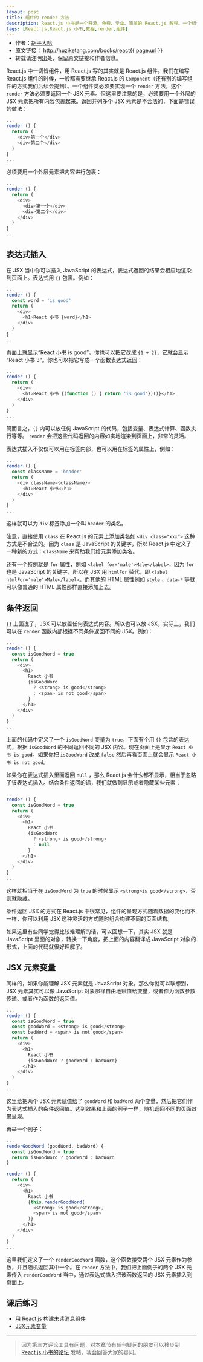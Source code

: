```yaml
---
layout: post
title: 组件的 render 方法
description: React.js 小书是一个开源、免费、专业、简单的 React.js 教程。一个组件类必须要实现一个 render 方法，这个 render 方法必须要返回一个 JSX 元素，本文介绍如何使用组件的 render 方法。
tags: [React.js,React.js 小书,教程,render,组件]
---
```


<ul style='font-size: 14px; margin-top: -10px;'>
  <li>
    作者：<a href="https://www.zhihu.com/people/hu-zi-da-ha" target="_blank">胡子大哈</a>
  </li>
  <li>
    原文链接：<a href="http://huziketang.com/books/react{{ page.url }}"> http://huziketang.com/books/react{{ page.url }} </a>
  </li>
  <li>转载请注明出处，保留原文链接和作者信息。</li>
</ul>

React.js 中一切皆组件，用 React.js 写的其实就是 React.js 组件。我们在编写 React.js 组件的时候，一般都需要继承 React.js 的 `Component`（还有别的编写组件的方式我们后续会提到）。一个组件类必须要实现一个 `render` 方法，这个 `render` 方法必须要返回一个 JSX 元素。但这里要注意的是，必须要用一个外层的 JSX 元素把所有内容包裹起来。返回并列多个 JSX 元素是不合法的，下面是错误的做法：

```javascript
...
render () {
  return (
    <div>第一个</div>
    <div>第二个</div>
  )
}
...
```

必须要用一个外层元素把内容进行包裹：

```javascript
...
render () {
  return (
    <div>
      <div>第一个</div>
      <div>第二个</div>
    </div>
  )
}
...
```

## 表达式插入
在 JSX 当中你可以插入 JavaScript 的表达式，表达式返回的结果会相应地渲染到页面上。表达式用 `{}` 包裹。例如：

```javascript
...
render () {
  const word = 'is good'
  return (
    <div>
      <h1>React 小书 {word}</h1>
    </div>
  )
}
...
```

页面上就显示“React 小书 is good”。你也可以把它改成 `{1 + 2}`，它就会显示 “React 小书 3”。你也可以把它写成一个函数表达式返回：

```javascript
...
render () {
  return (
    <div>
      <h1>React 小书 {(function () { return 'is good'})()}</h1>
    </div>
  )
}
...
```

简而言之，`{}` 内可以放任何 JavaScript 的代码，包括变量、表达式计算、函数执行等等。 `render` 会把这些代码返回的内容如实地渲染到页面上，非常的灵活。

表达式插入不仅仅可以用在标签内部，也可以用在标签的属性上，例如：

```javascript
...
render () {
  const className = 'header'
  return (
    <div className={className}>
      <h1>React 小书</h1>
    </div>
  )
}
...
```

这样就可以为 `div` 标签添加一个叫 `header` 的类名。

注意，直接使用 `class` 在 React.js 的元素上添加类名如 `<div class=“xxx”>` 这种方式是不合法的。因为 `class` 是 JavaScript 的关键字，所以 React.js 中定义了一种新的方式：`className` 来帮助我们给元素添加类名。

还有一个特例就是 `for` 属性，例如 `<label for='male'>Male</label>`，因为 `for` 也是 JavaScript 的关键字，所以在 JSX 用 `htmlFor` 替代，即 `<label htmlFor='male'>Male</label>`。而其他的 HTML 属性例如 `style` 、`data-*` 等就可以像普通的 HTML 属性那样直接添加上去。

## 条件返回
`{}` 上面说了，JSX 可以放置任何表达式内容。所以也可以放 JSX，实际上，我们可以在 `render` 函数内部根据不同条件返回不同的 JSX。例如：

```javascript
...
render () {
  const isGoodWord = true
  return (
    <div>
      <h1>
        React 小书
        {isGoodWord
          ? <strong> is good</strong>
          : <span> is not good</span>
        }
      </h1>
    </div>
  )
}
...
```

上面的代码中定义了一个 `isGoodWord` 变量为 `true`，下面有个用 `{}` 包含的表达式，根据 `isGoodWord` 的不同返回不同的 JSX 内容。现在页面上是显示 `React 小书 is good`。如果你把 `isGoodWord` 改成 `false` 然后再看页面上就会显示 `React 小书 is not good`。

如果你在表达式插入里面返回 `null` ，那么 React.js 会什么都不显示，相当于忽略了该表达式插入。结合条件返回的话，我们就做到显示或者隐藏某些元素：

```javascript
...
render () {
  const isGoodWord = true
  return (
    <div>
      <h1>
        React 小书
        {isGoodWord
          ? <strong> is good</strong>
          : null
        }
      </h1>
    </div>
  )
}
...
```

这样就相当于在 `isGoodWord` 为 `true` 的时候显示 `<strong>is good</strong>`，否则就隐藏。

条件返回 JSX 的方式在 React.js 中很常见，组件的呈现方式随着数据的变化而不一样，你可以利用 JSX 这种灵活的方式随时组合构建不同的页面结构。

如果这里有些同学觉得比较难理解的话，可以回想一下，其实 JSX 就是 JavaScript 里面的对象，转换一下角度，把上面的内容翻译成 JavaScript 对象的形式，上面的代码就很好理解了。

## JSX 元素变量
同样的，如果你能理解 JSX 元素就是 JavaScript 对象。那么你就可以联想到，JSX 元素其实可以像 JavaScript 对象那样自由地赋值给变量，或者作为函数参数传递、或者作为函数的返回值。

```javascript
...
render () {
  const isGoodWord = true
  const goodWord = <strong> is good</strong>
  const badWord = <span> is not good</span>
  return (
    <div>
      <h1>
        React 小书
        {isGoodWord ? goodWord : badWord}
      </h1>
    </div>
  )
}
...
```

这里给把两个 JSX 元素赋值给了 `goodWord` 和 `badWord` 两个变量，然后把它们作为表达式插入的条件返回值。达到效果和上面的例子一样，随机返回不同的页面效果呈现。 

再举一个例子：

```javascript
...
renderGoodWord (goodWord, badWord) {
  const isGoodWord = true
  return isGoodWord ? goodWord : badWord
}

render () {
  return (
    <div>
      <h1>
        React 小书
        {this.renderGoodWord(
          <strong> is good</strong>,
          <span> is not good</span>
        )}
      </h1>
    </div>
  )
}
...
```

这里我们定义了一个 `renderGoodWord` 函数，这个函数接受两个 JSX 元素作为参数，并且随机返回其中一个。在 `render` 方法中，我们把上面例子的两个 JSX 元素传入 `renderGoodWord` 当中，通过表达式插入把该函数返回的 JSX 元素插入到页面上。

## 课后练习
* <a target="_blank" href="http://scriptoj.com/problems/2">用 React.js 构建未读消息组件</a>
* <a target="_blank" href="http://scriptoj.com/problems/3">JSX元素变量</a>

* * *

> 因为第三方评论工具有问题，对本章节有任何疑问的朋友可以移步到 <a target="_blank" href="http://scriptoj.com/category/4/react-js-小书交流区">React.js 小书的论坛</a> 发帖，我会回答大家的疑问。
